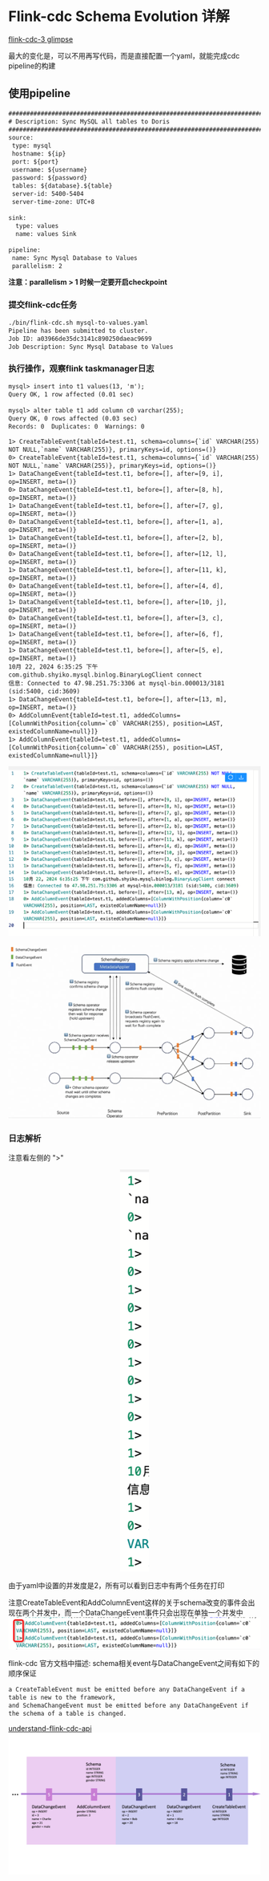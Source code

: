 # Flink-cdc Schema Evolution 详解


[flink-cdc-3 glimpse](https://medium.com/@ipolyzos_/a-glimpse-into-flink-cdc-3-0-a985fb5895a5)

最大的变化是，可以不用再写代码，而是直接配置一个yaml，就能完成cdc pipeline的构建
## 使用pipeline

```
################################################################################
# Description: Sync MySQL all tables to Doris
################################################################################
source:
 type: mysql
 hostname: ${ip}
 port: ${port}
 username: ${username}
 password: ${password}
 tables: ${database}.${table}
 server-id: 5400-5404
 server-time-zone: UTC+8

sink:
  type: values
  name: values Sink

pipeline:
 name: Sync Mysql Database to Values
 parallelism: 2
```
**注意：parallelism > 1 时候一定要开启checkpoint**
### 提交flink-cdc任务
```
./bin/flink-cdc.sh mysql-to-values.yaml
Pipeline has been submitted to cluster.
Job ID: a03966de35dc3141c890250daeac9699
Job Description: Sync Mysql Database to Values
```
### 执行操作，观察flink taskmanager日志
```
mysql> insert into t1 values(13, 'm');
Query OK, 1 row affected (0.01 sec)

mysql> alter table t1 add column c0 varchar(255);
Query OK, 0 rows affected (0.03 sec)
Records: 0  Duplicates: 0  Warnings: 0
```

```
1> CreateTableEvent{tableId=test.t1, schema=columns={`id` VARCHAR(255) NOT NULL,`name` VARCHAR(255)}, primaryKeys=id, options=()}
0> CreateTableEvent{tableId=test.t1, schema=columns={`id` VARCHAR(255) NOT NULL,`name` VARCHAR(255)}, primaryKeys=id, options=()}
1> DataChangeEvent{tableId=test.t1, before=[], after=[9, i], op=INSERT, meta=()}
0> DataChangeEvent{tableId=test.t1, before=[], after=[8, h], op=INSERT, meta=()}
1> DataChangeEvent{tableId=test.t1, before=[], after=[7, g], op=INSERT, meta=()}
0> DataChangeEvent{tableId=test.t1, before=[], after=[1, a], op=INSERT, meta=()}
1> DataChangeEvent{tableId=test.t1, before=[], after=[2, b], op=INSERT, meta=()}
0> DataChangeEvent{tableId=test.t1, before=[], after=[12, l], op=INSERT, meta=()}
1> DataChangeEvent{tableId=test.t1, before=[], after=[11, k], op=INSERT, meta=()}
0> DataChangeEvent{tableId=test.t1, before=[], after=[4, d], op=INSERT, meta=()}
1> DataChangeEvent{tableId=test.t1, before=[], after=[10, j], op=INSERT, meta=()}
0> DataChangeEvent{tableId=test.t1, before=[], after=[3, c], op=INSERT, meta=()}
1> DataChangeEvent{tableId=test.t1, before=[], after=[6, f], op=INSERT, meta=()}
1> DataChangeEvent{tableId=test.t1, before=[], after=[5, e], op=INSERT, meta=()}
10月 22, 2024 6:35:25 下午 com.github.shyiko.mysql.binlog.BinaryLogClient connect
信息: Connected to 47.98.251.75:3306 at mysql-bin.000013/3181 (sid:5400, cid:3609)
1> DataChangeEvent{tableId=test.t1, before=[], after=[13, m], op=INSERT, meta=()}
0> AddColumnEvent{tableId=test.t1, addedColumns=[ColumnWithPosition{column=`c0` VARCHAR(255), position=LAST, existedColumnName=null}]}
1> AddColumnEvent{tableId=test.t1, addedColumns=[ColumnWithPosition{column=`c0` VARCHAR(255), position=LAST, existedColumnName=null}]}
```

![](img/image.png)

![](img/1.webp)

### 日志解析
注意看左侧的 ">"

<div align=center>
	<img src="img/image1.png"/>
</div>

由于yaml中设置的并发度是2，所有可以看到日志中有两个任务在打印

注意CreateTableEvent和AddColumnEvent这样的关于schema改变的事件会出现在两个并发中，而一个DataChangeEvent事件只会出现在单独一个并发中
![](img/image2.png)

flink-cdc 官方文档中描述: schema相关event与DataChangeEvent之间有如下的顺序保证
```
a CreateTableEvent must be emitted before any DataChangeEvent if a table is new to the framework, 
and SchemaChangeEvent must be emitted before any DataChangeEvent if the schema of a table is changed. 
```
[understand-flink-cdc-api](https://nightlies.apache.org/flink/flink-cdc-docs-release-3.2/docs/developer-guide/understand-flink-cdc-api/)
![](img/image3.png)